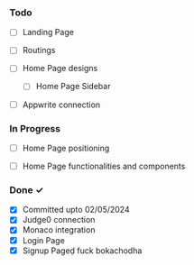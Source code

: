 ### Todo

- [ ] Landing Page
- [ ] Routings
- [ ] Home Page designs
  - [ ] Home Page Sidebar
- [ ] Appwrite connection



### In Progress

- [ ] Home Page positioning  
- [ ] Home Page functionalities and components  



### Done ✓

- [x] Committed upto 02/05/2024 
- [x] Judge0 connection
- [x] Monaco integration
- [x] Login Page
- [x] Signup Pageḍ
fuck bokachodha
